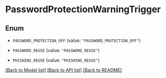 # PasswordProtectionWarningTrigger

## Enum


* `PASSWORD_PROTECTION_OFF` (value: `"PASSWORD_PROTECTION_OFF"`)

* `PASSWORD_REUSE` (value: `"PASSWORD_REUSE"`)

* `PHISHING_REUSE` (value: `"PHISHING_REUSE"`)


[[Back to Model list]](../README.md#documentation-for-models) [[Back to API list]](../README.md#documentation-for-api-endpoints) [[Back to README]](../README.md)


